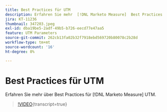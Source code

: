 ```yaml
---
title: Best Practices für UTM
description: Erfahren Sie mehr  [!DNL Marketo Measure]  Best Practices für UTM.
jira: KT-11236
thumbnail: 347203.jpeg
exl-id: dba19be5-2adf-49b5-b726-eecd77e47aa5
feature: UTM Parameters
source-git-commit: 262cb13fa02b32f7918ebd569720b80078c2b28d
workflow-type: tm+mt
source-wordcount: '16'
ht-degree: 0%

---
```


# Best Practices für UTM

Erfahren Sie mehr über Best Practices für [!DNL Marketo Measure] UTM.

>[!VIDEO](https://video.tv.adobe.com/v/347203/?learn=on){transcript=true}
